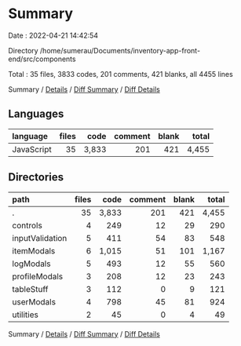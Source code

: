 # Summary

Date : 2022-04-21 14:42:54

Directory /home/sumerau/Documents/inventory-app-front-end/src/components

Total : 35 files,  3833 codes, 201 comments, 421 blanks, all 4455 lines

Summary / [Details](details.md) / [Diff Summary](diff.md) / [Diff Details](diff-details.md)

## Languages
| language | files | code | comment | blank | total |
| :--- | ---: | ---: | ---: | ---: | ---: |
| JavaScript | 35 | 3,833 | 201 | 421 | 4,455 |

## Directories
| path | files | code | comment | blank | total |
| :--- | ---: | ---: | ---: | ---: | ---: |
| . | 35 | 3,833 | 201 | 421 | 4,455 |
| controls | 4 | 249 | 12 | 29 | 290 |
| inputValidation | 5 | 411 | 54 | 83 | 548 |
| itemModals | 6 | 1,015 | 51 | 101 | 1,167 |
| logModals | 5 | 493 | 12 | 55 | 560 |
| profileModals | 3 | 208 | 12 | 23 | 243 |
| tableStuff | 3 | 112 | 0 | 9 | 121 |
| userModals | 4 | 798 | 45 | 81 | 924 |
| utilities | 2 | 45 | 0 | 4 | 49 |

Summary / [Details](details.md) / [Diff Summary](diff.md) / [Diff Details](diff-details.md)